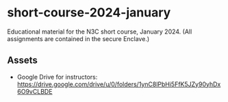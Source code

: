 # short-course-2024-january
Educational material for the N3C short course, January 2024. (All assignments are contained in the secure Enclave.)


Assets
-------

* Google Drive for instructors: <https://drive.google.com/drive/u/0/folders/1ynC8lPbHi5FfK5JZy90yhDx6O9vCLBDE>
